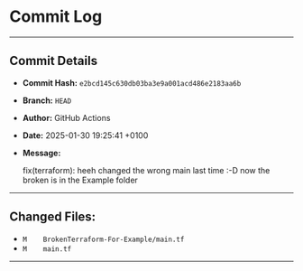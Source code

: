 # Commit Log

---

## Commit Details

- **Commit Hash:**   `e2bcd145c630db03ba3e9a001acd486e2183aa6b`
- **Branch:**        `HEAD`
- **Author:**        GitHub Actions
- **Date:**          2025-01-30 19:25:41 +0100
- **Message:**

  fix(terraform): heeh changed the wrong main last time :-D now the broken is in the Example folder

---

## Changed Files:

- `M	BrokenTerraform-For-Example/main.tf`
- `M	main.tf`

---
